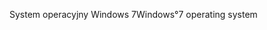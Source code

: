 <span data-ttu-id="18924-101">System operacyjny Windows 7</span><span class="sxs-lookup"><span data-stu-id="18924-101">Windows°7 operating system</span></span>